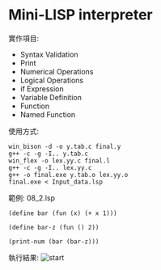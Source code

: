# Mini-LISP interpreter
實作項目:
- Syntax Validation  
- Print
- Numerical Operations
- Logical Operations
- if Expression
- Variable Definition
- Function
- Named Function

使用方式:
```
win_bison -d -o y.tab.c final.y
g++ -c -g -I.. y.tab.c
win_flex -o lex.yy.c final.l
g++ -c -g -I.. lex.yy.c
g++ -o final.exe y.tab.o lex.yy.o
final.exe < Input_data.lsp
```

範例: 08_2.lsp
```
(define bar (fun (x) (+ x 1)))

(define bar-z (fun () 2))

(print-num (bar (bar-z)))

```
執行結果:
![start](https://i.imgur.com/WgSBoXp.png)


